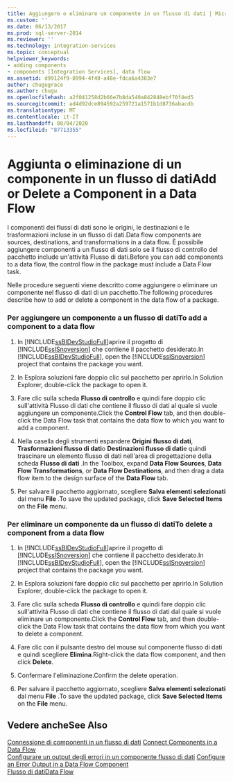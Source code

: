 ```yaml
---
title: Aggiungere o eliminare un componente in un flusso di dati | Microsoft Docs
ms.custom: ''
ms.date: 06/13/2017
ms.prod: sql-server-2014
ms.reviewer: ''
ms.technology: integration-services
ms.topic: conceptual
helpviewer_keywords:
- adding components
- components [Integration Services], data flow
ms.assetid: d99124f9-0994-4f40-a48e-fdca6a4383e7
author: chugugrace
ms.author: chugu
ms.openlocfilehash: a2f041258d2b66e7b8da540a842848ebf70f4ed5
ms.sourcegitcommit: ad4d92dce894592a259721a1571b1d8736abacdb
ms.translationtype: MT
ms.contentlocale: it-IT
ms.lasthandoff: 08/04/2020
ms.locfileid: "87713355"
---
```

# <a name="add-or-delete-a-component-in-a-data-flow"></a><span data-ttu-id="909cb-102">Aggiunta o eliminazione di un componente in un flusso di dati</span><span class="sxs-lookup"><span data-stu-id="909cb-102">Add or Delete a Component in a Data Flow</span></span>
  <span data-ttu-id="909cb-103">I componenti dei flussi di dati sono le origini, le destinazioni e le trasformazioni incluse in un flusso di dati.</span><span class="sxs-lookup"><span data-stu-id="909cb-103">Data flow components are sources, destinations, and transformations in a data flow.</span></span> <span data-ttu-id="909cb-104">È possibile aggiungere componenti a un flusso di dati solo se il flusso di controllo del pacchetto include un'attività Flusso di dati.</span><span class="sxs-lookup"><span data-stu-id="909cb-104">Before you can add components to a data flow, the control flow in the package must include a Data Flow task.</span></span>  
  
 <span data-ttu-id="909cb-105">Nelle procedure seguenti viene descritto come aggiungere o eliminare un componente nel flusso di dati di un pacchetto.</span><span class="sxs-lookup"><span data-stu-id="909cb-105">The following procedures describe how to add or delete a component in the data flow of a package.</span></span>  
  
### <a name="to-add-a-component-to-a-data-flow"></a><span data-ttu-id="909cb-106">Per aggiungere un componente a un flusso di dati</span><span class="sxs-lookup"><span data-stu-id="909cb-106">To add a component to a data flow</span></span>  
  
1.  <span data-ttu-id="909cb-107">In [!INCLUDE[ssBIDevStudioFull](../../includes/ssbidevstudiofull-md.md)]aprire il progetto di [!INCLUDE[ssISnoversion](../../includes/ssisnoversion-md.md)] che contiene il pacchetto desiderato.</span><span class="sxs-lookup"><span data-stu-id="909cb-107">In [!INCLUDE[ssBIDevStudioFull](../../includes/ssbidevstudiofull-md.md)], open the [!INCLUDE[ssISnoversion](../../includes/ssisnoversion-md.md)] project that contains the package you want.</span></span>  
  
2.  <span data-ttu-id="909cb-108">In Esplora soluzioni fare doppio clic sul pacchetto per aprirlo.</span><span class="sxs-lookup"><span data-stu-id="909cb-108">In Solution Explorer, double-click the package to open it.</span></span>  
  
3.  <span data-ttu-id="909cb-109">Fare clic sulla scheda **Flusso di controllo** e quindi fare doppio clic sull'attività Flusso di dati che contiene il flusso di dati al quale si vuole aggiungere un componente.</span><span class="sxs-lookup"><span data-stu-id="909cb-109">Click the **Control Flow** tab, and then double-click the Data Flow task that contains the data flow to which you want to add a component.</span></span>  
  
4.  <span data-ttu-id="909cb-110">Nella casella degli strumenti espandere **Origini flusso di dati**, **Trasformazioni flusso di dati**o **Destinazioni flusso di dati**e quindi trascinare un elemento flusso di dati nell'area di progettazione della scheda **Flusso di dati** .</span><span class="sxs-lookup"><span data-stu-id="909cb-110">In the Toolbox, expand **Data Flow Sources**, **Data Flow Transformations**, or **Data Flow Destinations**, and then drag a data flow item to the design surface of the **Data Flow** tab.</span></span>  
  
5.  <span data-ttu-id="909cb-111">Per salvare il pacchetto aggiornato, scegliere **Salva elementi selezionati** dal menu **File** .</span><span class="sxs-lookup"><span data-stu-id="909cb-111">To save the updated package, click **Save Selected Items** on the **File** menu.</span></span>  
  
### <a name="to-delete-a-component-from-a-data-flow"></a><span data-ttu-id="909cb-112">Per eliminare un componente da un flusso di dati</span><span class="sxs-lookup"><span data-stu-id="909cb-112">To delete a component from a data flow</span></span>  
  
1.  <span data-ttu-id="909cb-113">In [!INCLUDE[ssBIDevStudioFull](../../includes/ssbidevstudiofull-md.md)]aprire il progetto di [!INCLUDE[ssISnoversion](../../includes/ssisnoversion-md.md)] che contiene il pacchetto desiderato.</span><span class="sxs-lookup"><span data-stu-id="909cb-113">In [!INCLUDE[ssBIDevStudioFull](../../includes/ssbidevstudiofull-md.md)], open the [!INCLUDE[ssISnoversion](../../includes/ssisnoversion-md.md)] project that contains the package you want.</span></span>  
  
2.  <span data-ttu-id="909cb-114">In Esplora soluzioni fare doppio clic sul pacchetto per aprirlo.</span><span class="sxs-lookup"><span data-stu-id="909cb-114">In Solution Explorer, double-click the package to open it.</span></span>  
  
3.  <span data-ttu-id="909cb-115">Fare clic sulla scheda **Flusso di controllo** e quindi fare doppio clic sull'attività Flusso di dati che contiene il flusso di dati dal quale si vuole eliminare un componente.</span><span class="sxs-lookup"><span data-stu-id="909cb-115">Click the **Control Flow** tab, and then double-click the Data Flow task that contains the data flow from which you want to delete a component.</span></span>  
  
4.  <span data-ttu-id="909cb-116">Fare clic con il pulsante destro del mouse sul componente flusso di dati e quindi scegliere **Elimina**.</span><span class="sxs-lookup"><span data-stu-id="909cb-116">Right-click the data flow component, and then click **Delete**.</span></span>  
  
5.  <span data-ttu-id="909cb-117">Confermare l'eliminazione.</span><span class="sxs-lookup"><span data-stu-id="909cb-117">Confirm the delete operation.</span></span>  
  
6.  <span data-ttu-id="909cb-118">Per salvare il pacchetto aggiornato, scegliere **Salva elementi selezionati** dal menu **File** .</span><span class="sxs-lookup"><span data-stu-id="909cb-118">To save the updated package, click **Save Selected Items** on the **File** menu.</span></span>  
  
## <a name="see-also"></a><span data-ttu-id="909cb-119">Vedere anche</span><span class="sxs-lookup"><span data-stu-id="909cb-119">See Also</span></span>  
 <span data-ttu-id="909cb-120">[Connessione di componenti in un flusso di dati](data-flow.md) </span><span class="sxs-lookup"><span data-stu-id="909cb-120">[Connect Components in a Data Flow](data-flow.md) </span></span>  
 <span data-ttu-id="909cb-121">[Configurare un output degli errori in un componente flusso di dati](../configure-an-error-output-in-a-data-flow-component.md) </span><span class="sxs-lookup"><span data-stu-id="909cb-121">[Configure an Error Output in a Data Flow Component](../configure-an-error-output-in-a-data-flow-component.md) </span></span>  
 [<span data-ttu-id="909cb-122">Flusso di dati</span><span class="sxs-lookup"><span data-stu-id="909cb-122">Data Flow</span></span>](data-flow.md)  
  
  
